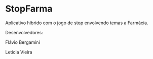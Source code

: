 # StopFarma
Aplicativo híbrido com o jogo de stop envolvendo temas a Farmácia.

Desenvolvedores: 

Flávio Bergamini

Letícia Vieira 
